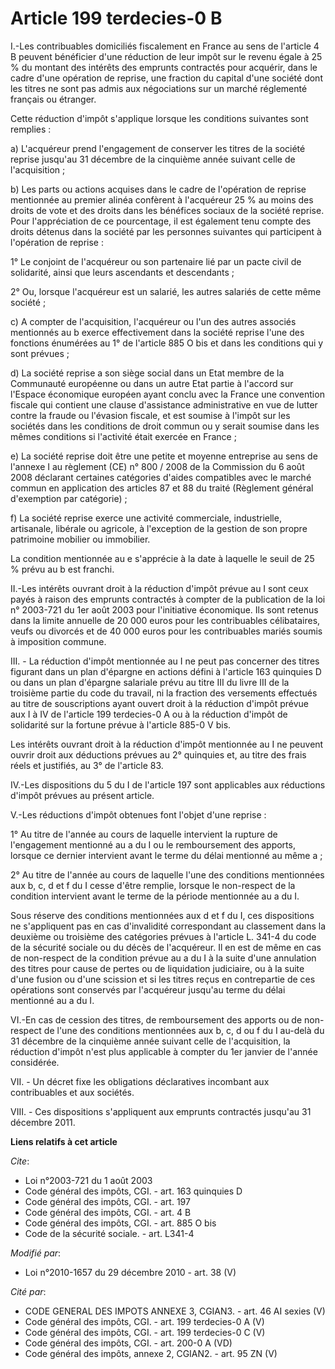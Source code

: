 # Article 199 terdecies-0 B

I.-Les contribuables domiciliés fiscalement en France au sens de l'article 4 B peuvent bénéficier d'une réduction de leur
impôt sur le revenu égale à 25 % du montant des intérêts des emprunts contractés pour acquérir, dans le cadre d'une opération
de reprise, une fraction du capital d'une société dont les titres ne sont pas admis aux négociations sur un marché réglementé
français ou étranger. 

Cette réduction d'impôt s'applique lorsque les conditions suivantes sont remplies : 

a) L'acquéreur prend l'engagement de conserver les titres de la société reprise jusqu'au 31 décembre de la cinquième année
suivant celle de l'acquisition ; 

b) Les parts ou actions acquises dans le cadre de l'opération de reprise mentionnée au premier alinéa confèrent à l'acquéreur
25 % au moins des droits de vote et des droits dans les bénéfices sociaux de la société reprise. Pour l'appréciation de ce
pourcentage, il est également tenu compte des droits détenus dans la société par les personnes suivantes qui participent à
l'opération de reprise : 

1° Le conjoint de l'acquéreur ou son partenaire lié par un pacte civil de solidarité, ainsi que leurs ascendants et
descendants ; 

2° Ou, lorsque l'acquéreur est un salarié, les autres salariés de cette même société ;

c) A compter de l'acquisition, l'acquéreur ou l'un des autres associés mentionnés au b exerce effectivement dans la société
reprise l'une des fonctions énumérées au 1° de l'article 885 O bis et dans les conditions qui y sont prévues ; 

d) La société reprise a son siège social dans un Etat membre de la Communauté européenne ou dans un autre Etat partie à
l'accord sur l'Espace économique européen ayant conclu avec la France une convention fiscale qui contient une clause
d'assistance administrative en vue de lutter contre la fraude ou l'évasion fiscale, et est soumise à l'impôt sur les sociétés
dans les conditions de droit commun ou y serait soumise dans les mêmes conditions si l'activité était exercée en France ; 

e) La société reprise doit être une petite et moyenne entreprise au sens de l'annexe I au règlement (CE) n° 800 / 2008 de la
Commission du 6 août 2008 déclarant certaines catégories d'aides compatibles avec le marché commun en application des
articles 87 et 88 du traité (Règlement général d'exemption par catégorie) ; 

f) La société reprise exerce une activité commerciale, industrielle, artisanale, libérale ou agricole, à l'exception de la
gestion de son propre patrimoine mobilier ou immobilier. 

La condition mentionnée au e s'apprécie à la date à laquelle le seuil de 25 % prévu au b est franchi. 

II.-Les intérêts ouvrant droit à la réduction d'impôt prévue au I sont ceux payés à raison des emprunts contractés à compter
de la publication de la loi n° 2003-721 du 1er août 2003 pour l'initiative économique. Ils sont retenus dans la limite
annuelle de 20 000 euros pour les contribuables célibataires, veufs ou divorcés et de 40 000 euros pour les contribuables
mariés soumis à imposition commune. 

III. - La réduction d'impôt mentionnée au I ne peut pas concerner des titres figurant dans un plan d'épargne en actions
défini à l'article 163 quinquies D ou dans un plan d'épargne salariale prévu au titre III du livre III de la troisième partie
du code du travail, ni la fraction des versements effectués au titre de souscriptions ayant  ouvert droit à la réduction
d'impôt prévue aux I à IV de l'article 199 terdecies-0 A ou à la réduction d'impôt de solidarité sur la fortune prévue à
l'article 885-0 V bis. 

Les intérêts ouvrant droit à la réduction d'impôt mentionnée au I ne peuvent ouvrir droit aux déductions prévues au 2°
quinquies et, au titre des frais réels et justifiés, au 3° de l'article 83.

IV.-Les dispositions du 5 du I de l'article 197 sont applicables aux réductions d'impôt prévues au présent article. 

V.-Les réductions d'impôt obtenues font l'objet d'une reprise : 

1° Au titre de l'année au cours de laquelle intervient la rupture de l'engagement mentionné au a du I ou le remboursement des
apports, lorsque ce dernier intervient avant le terme du délai mentionné au même a ; 

2° Au titre de l'année au cours de laquelle l'une des conditions mentionnées aux b, c, d et f du I cesse d'être remplie,
lorsque le non-respect de la condition intervient avant le terme de la période mentionnée au a du I. 

Sous réserve des conditions mentionnées aux d et f du I, ces dispositions ne s'appliquent pas en cas d'invalidité
correspondant au classement dans la deuxième ou troisième des catégories prévues à l'article L. 341-4 du code de la sécurité
sociale ou du décès de l'acquéreur. Il en est de même en cas de non-respect de la condition prévue au a du I à la suite d'une
annulation des titres pour cause de pertes ou de liquidation judiciaire, ou à la suite d'une fusion ou d'une scission et si
les titres reçus en contrepartie de ces opérations sont conservés par l'acquéreur jusqu'au terme du délai mentionné au a du
I. 

VI.-En cas de cession des titres, de remboursement des apports ou de non-respect de l'une des conditions mentionnées aux b,
c, d ou f du I au-delà du 31 décembre de la cinquième année suivant celle de l'acquisition, la réduction d'impôt n'est plus
applicable à compter du 1er janvier de l'année considérée.

VII. - Un décret fixe les obligations déclaratives incombant aux contribuables et aux sociétés. 

VIII. - Ces dispositions s'appliquent aux emprunts contractés jusqu'au 31 décembre 2011.

**Liens relatifs à cet article**

_Cite_:

  - Loi n°2003-721 du 1 août 2003
  - Code général des impôts, CGI. - art. 163 quinquies D
  - Code général des impôts, CGI. - art. 197
  - Code général des impôts, CGI. - art. 4 B
  - Code général des impôts, CGI. - art. 885 O bis
  - Code de la sécurité sociale. - art. L341-4

_Modifié par_:

  - Loi n°2010-1657 du 29 décembre 2010 - art. 38 (V)

_Cité par_:

  - CODE GENERAL DES IMPOTS ANNEXE 3, CGIAN3. - art. 46 AI sexies (V)
  - Code général des impôts, CGI. - art. 199 terdecies-0 A (V)
  - Code général des impôts, CGI. - art. 199 terdecies-0 C (V)
  - Code général des impôts, CGI. - art. 200-0 A (VD)
  - Code général des impôts, annexe 2, CGIAN2. - art. 95 ZN (V)
